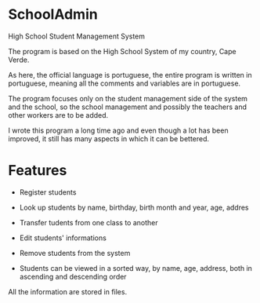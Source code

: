 # SchoolAdmin
High School Student Management System

The program is based on the High School System of my country, Cape Verde.

As here, the official language is portuguese, the entire program is written in portuguese, meaning all the comments and variables are in portuguese.

The program focuses only on the student management side of the system and the school, so the school management and possibly the teachers and other workers are to be added.

I wrote this program a long time ago and even though a lot has been improved, it still has many aspects in which it can be bettered.

# Features
- Register students

- Look up students by name, birthday, birth month and year, age, addres
- Transfer tudents from one class to another
- Edit students' informations 
- Remove students from the system
- Students can be viewed in a sorted way, by name, age, address, both in ascending and descending order

All the information are stored in files.
